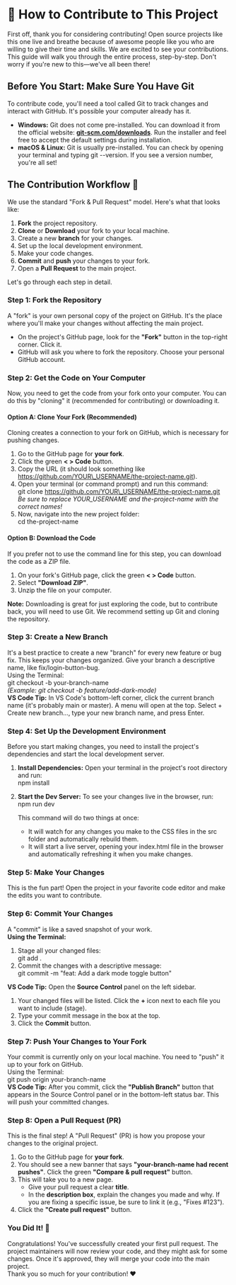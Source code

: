 # **👋 How to Contribute to This Project**

First off, thank you for considering contributing\! Open source projects like this one live and breathe because of awesome people like you who are willing to give their time and skills. We are excited to see your contributions.  
This guide will walk you through the entire process, step-by-step. Don't worry if you're new to this—we've all been there\!

## **Before You Start: Make Sure You Have Git**

To contribute code, you'll need a tool called Git to track changes and interact with GitHub. It's possible your computer already has it.

* **Windows:** Git does not come pre-installed. You can download it from the official website: [**git-scm.com/downloads**](https://git-scm.com/downloads). Run the installer and feel free to accept the default settings during installation.  
* **macOS & Linux:** Git is usually pre-installed. You can check by opening your terminal and typing git \--version. If you see a version number, you're all set\!

## **The Contribution Workflow 🚀**

We use the standard "Fork & Pull Request" model. Here's what that looks like:

1. **Fork** the project repository.  
2. **Clone** or **Download** your fork to your local machine.  
3. Create a new **branch** for your changes.  
4. Set up the local development environment.  
5. Make your code changes.  
6. **Commit** and **push** your changes to your fork.  
7. Open a **Pull Request** to the main project.

Let's go through each step in detail.

### **Step 1: Fork the Repository**

A "fork" is your own personal copy of the project on GitHub. It's the place where you'll make your changes without affecting the main project.

* On the project's GitHub page, look for the **"Fork"** button in the top-right corner. Click it.  
* GitHub will ask you where to fork the repository. Choose your personal GitHub account.

### **Step 2: Get the Code on Your Computer**

Now, you need to get the code from your fork onto your computer. You can do this by "cloning" it (recommended for contributing) or downloading it.

#### **Option A: Clone Your Fork (Recommended)**

Cloning creates a connection to your fork on GitHub, which is necessary for pushing changes.

1. Go to the GitHub page for **your fork**.  
2. Click the green **\< \> Code** button.  
3. Copy the URL (it should look something like https://github.com/YOUR\_USERNAME/the-project-name.git).  
4. Open your terminal (or command prompt) and run this command:  
   git clone https://github.com/YOUR\_USERNAME/the-project-name.git  
   *Be sure to replace YOUR\_USERNAME and the-project-name with the correct names\!*  
5. Now, navigate into the new project folder:  
   cd the-project-name

#### **Option B: Download the Code**

If you prefer not to use the command line for this step, you can download the code as a ZIP file.

1. On your fork's GitHub page, click the green **\< \> Code** button.  
2. Select **"Download ZIP"**.  
3. Unzip the file on your computer.

**Note:** Downloading is great for just exploring the code, but to contribute back, you will need to use Git. We recommend setting up Git and cloning the repository.

### **Step 3: Create a New Branch**

It's a best practice to create a new "branch" for every new feature or bug fix. This keeps your changes organized. Give your branch a descriptive name, like fix/login-button-bug.  
Using the Terminal:  
git checkout \-b your-branch-name  
*(Example: git checkout \-b feature/add-dark-mode)*  
**VS Code Tip:** In VS Code's bottom-left corner, click the current branch name (it's probably main or master). A menu will open at the top. Select \+ Create new branch..., type your new branch name, and press Enter.

### **Step 4: Set Up the Development Environment**

Before you start making changes, you need to install the project's dependencies and start the local development server.

1. **Install Dependencies:** Open your terminal in the project's root directory and run:  
   npm install

2. **Start the Dev Server:** To see your changes live in the browser, run:  
   npm run dev

   This command will do two things at once:  
   * It will watch for any changes you make to the CSS files in the src folder and automatically rebuild them.  
   * It will start a live server, opening your index.html file in the browser and automatically refreshing it when you make changes.

### **Step 5: Make Your Changes**

This is the fun part\! Open the project in your favorite code editor and make the edits you want to contribute.

### **Step 6: Commit Your Changes**

A "commit" is like a saved snapshot of your work.  
**Using the Terminal:**

1. Stage all your changed files:  
   git add .  
2. Commit the changes with a descriptive message:  
   git commit \-m "feat: Add a dark mode toggle button"

**VS Code Tip:** Open the **Source Control** panel on the left sidebar.

1. Your changed files will be listed. Click the **\+** icon next to each file you want to include (stage).  
2. Type your commit message in the box at the top.  
3. Click the **Commit** button.

### **Step 7: Push Your Changes to Your Fork**

Your commit is currently only on your local machine. You need to "push" it up to your fork on GitHub.  
Using the Terminal:  
git push origin your-branch-name  
**VS Code Tip:** After you commit, click the **"Publish Branch"** button that appears in the Source Control panel or in the bottom-left status bar. This will push your committed changes.

### **Step 8: Open a Pull Request (PR)**

This is the final step\! A "Pull Request" (PR) is how you propose your changes to the original project.

1. Go to the GitHub page for **your fork**.  
2. You should see a new banner that says **"your-branch-name had recent pushes"**. Click the green **"Compare & pull request"** button.  
3. This will take you to a new page.  
   * Give your pull request a clear **title**.  
   * In the **description box**, explain the changes you made and why. If you are fixing a specific issue, be sure to link it (e.g., "Fixes \#123").  
4. Click the **"Create pull request"** button.

### **You Did It\! 🎉**

Congratulations\! You've successfully created your first pull request. The project maintainers will now review your code, and they might ask for some changes. Once it's approved, they will merge your code into the main project.  
Thank you so much for your contribution\! ❤️